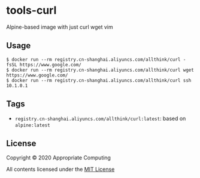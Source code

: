 # tools-curl
Alpine-based image with just curl wget vim

## Usage

```console
$ docker run --rm registry.cn-shanghai.aliyuncs.com/allthink/curl -fsSL https://www.google.com/
$ docker run --rm registry.cn-shanghai.aliyuncs.com/allthink/curl wget https://www.google.com/
$ docker run --rm registry.cn-shanghai.aliyuncs.com/allthink/curl ssh 10.1.0.1
```

## Tags

* `registry.cn-shanghai.aliyuncs.com/allthink/curl:latest`: based on `alpine:latest`

## License

Copyright © 2020 Appropriate Computing

All contents licensed under the [MIT License](LICENSE)
